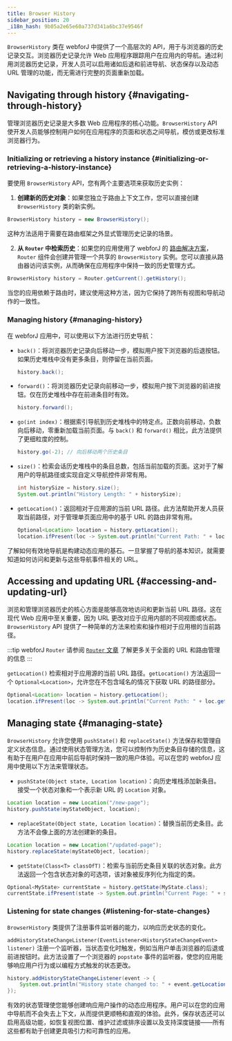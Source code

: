 ```yaml
---
title: Browser History
sidebar_position: 20
_i18n_hash: 9b05a2e65e60a737d341a6bc37e9546f
---
```

<DocChip chip='since' label='24.12' />
<JavadocLink type="foundation" location="com/webforj/router/history/BrowserHistory" top='true'/>

`BrowserHistory` 类在 webforJ 中提供了一个高层次的 API，用于与浏览器的历史记录交互。浏览器历史记录允许 Web 应用程序跟踪用户在应用内的导航。通过利用浏览器历史记录，开发人员可以启用诸如后退和前进导航、状态保存以及动态 URL 管理的功能，而无需进行完整的页面重新加载。

## Navigating through history {#navigating-through-history}

管理浏览器历史记录是大多数 Web 应用程序的核心功能。`BrowserHistory` API 使开发人员能够控制用户如何在应用程序的页面和状态之间导航，模仿或更改标准浏览器行为。

### Initializing or retrieving a history instance {#initializing-or-retrieving-a-history-instance}

要使用 `BrowserHistory` API，您有两个主要选项来获取历史实例：

1) **创建新的历史对象**：如果您独立于路由上下文工作，您可以直接创建 `BrowserHistory` 类的新实例。

```java
BrowserHistory history = new BrowserHistory();
```
这种方法适用于需要在路由框架之外显式管理历史记录的场景。

2) **从 `Router` 中检索历史**：如果您的应用使用了 webforJ 的 [路由解决方案](../routing/overview)，`Router` 组件会创建并管理一个共享的 `BrowserHistory` 实例。您可以直接从路由器访问该实例，从而确保在应用程序中保持一致的历史管理方式。

```java
BrowserHistory history = Router.getCurrent().getHistory();
```
当您的应用依赖于路由时，建议使用这种方法，因为它保持了跨所有视图和导航动作的一致性。

### Managing history {#managing-history}
在 webforJ 应用中，可以使用以下方法进行历史导航：

- `back()`：将浏览器历史记录向后移动一步，模拟用户按下浏览器的后退按钮。如果历史堆栈中没有更多条目，则停留在当前页面。

  ```java
  history.back();
  ```

- `forward()`：将浏览器历史记录向前移动一步，模拟用户按下浏览器的前进按钮。仅在历史堆栈中存在前进条目时有效。

  ```java
  history.forward();
  ```

- `go(int index)`：根据索引导航到历史堆栈中的特定点。正数向前移动，负数向后移动，零重新加载当前页面。与 `back()` 和 `forward()` 相比，此方法提供了更细粒度的控制。

  ```java
  history.go(-2); // 向后移动两个历史条目
  ```

- `size()`：检索会话历史堆栈中的条目总数，包括当前加载的页面。这对于了解用户的导航路径或实现自定义导航控件非常有用。

  ```java
  int historySize = history.size();
  System.out.println("History Length: " + historySize);
  ```

- `getLocation()`：返回相对于应用源的当前 URL 路径。此方法帮助开发人员获取当前路径，对于管理单页面应用中的基于 URL 的路由非常有用。

  ```java
  Optional<Location> location = history.getLocation();
  location.ifPresent(loc -> System.out.println("Current Path: " + loc.getFullURI()));
  ```

了解如何有效地导航是构建动态应用的基石。一旦掌握了导航的基本知识，就需要知道如何访问和更新与这些导航事件相关的 URL。

## Accessing and updating URL {#accessing-and-updating-url}

浏览和管理浏览器历史的核心方面是能够高效地访问和更新当前 URL 路径。这在现代 Web 应用中至关重要，因为 URL 更改对应于应用内部的不同视图或状态。`BrowserHistory` API 提供了一种简单的方法来检索和操作相对于应用根的当前路径。

:::tip webforJ `Router`
请参阅 [`Router` 文章](../routing/overview) 了解更多关于全面的 URL 和路由管理的信息
:::

`getLocation()` 检索相对于应用源的当前 URL 路径。`getLocation()` 方法返回一个 `Optional<Location>`，允许您在不包含域名的情况下获取 URL 的路径部分。

```java
Optional<Location> location = history.getLocation();
location.ifPresent(loc -> System.out.println("Current Path: " + loc.getFullURI()));
```

## Managing state {#managing-state}

`BrowserHistory` 允许您使用 `pushState()` 和 `replaceState()` 方法保存和管理自定义状态信息。通过使用状态管理方法，您可以控制作为历史条目存储的信息，这有助于在用户在应用中前后导航时保持一致的用户体验。可以在您的 webforJ 应用中使用以下方法来管理状态。

- `pushState(Object state, Location location)`：向历史堆栈添加新条目。接受一个状态对象和一个表示新 URL 的 `Location` 对象。

```java
Location location = new Location("/new-page");
history.pushState(myStateObject, location);
```

- `replaceState(Object state, Location location)`：替换当前历史条目。此方法不会像上面的方法创建新的条目。

```java
Location location = new Location("/updated-page");
history.replaceState(myStateObject, location);
```

- `getState(Class<T> classOfT)`：检索与当前历史条目关联的状态对象。此方法返回一个包含状态对象的可选项，该对象被反序列化为指定的类。

```java
Optional<MyState> currentState = history.getState(MyState.class);
currentState.ifPresent(state -> System.out.println("Current Page: " + state.getViewName()));
```

### Listening for state changes {#listening-for-state-changes}
`BrowserHistory` 类提供了注册事件监听器的能力，以响应历史状态的变化。

`addHistoryStateChangeListener(EventListener<HistoryStateChangeEvent> listener)` 注册一个监听器，当状态变化时触发，例如当用户单击浏览器的后退或前进按钮时。此方法设置了一个浏览器的 `popstate` 事件的监听器，使您的应用能够响应用户行为或以编程方式触发的状态更改。

```java
history.addHistoryStateChangeListener(event -> {
    System.out.println("History state changed to: " + event.getLocation().getFullURI());
});
```

有效的状态管理使您能够创建响应用户操作的动态应用程序。用户可以在您的应用中导航而不会失去上下文，从而提供更顺畅和直观的体验。此外，保存状态还可以启用高级功能，如恢复视图位置、维护过滤或排序设置以及支持深度链接——所有这些都有助于创建更具吸引力和可靠性的应用。

